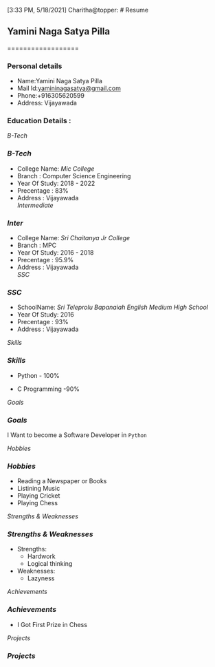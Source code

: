 [3:33 PM, 5/18/2021] Charitha@topper: # Resume
## Yamini Naga Satya Pilla
==================
### Personal details
- Name:Yamini Naga Satya Pilla<br>
- Mail Id:yamininagasatya@gmail.com<br>
- Phone:+916305620599 <br>
- Address: Vijayawada <br>
### Education Details :
*B-Tech*
### *B-Tech*
- College Name: _Mic College_<br>
- Branch : Computer Science Engineering<br>
- Year Of Study: 2018 - 2022<br>
- Precentage : 83%<br>
- Address : Vijayawada<br>
*Intermediate*
### *Inter*
- College Name: _Sri Chaitanya Jr College_<br>
- Branch : MPC<br>
- Year Of Study: 2016 - 2018<br>
- Precentage : 95.9%<br>
- Address : Vijayawada<br>
*SSC*
### *SSC*
- SchoolName: _Sri Teleprolu Bapanaiah English Medium High School_<br>
- Year Of Study: 2016<br>
- Precentage : 93%<br>
- Address : Vijayawada<br>

*Skills*
### *Skills*

- Python - 100%

- C Programming -90%

*Goals*
### *Goals*

I Want to become a Software Developer in `Python`

*Hobbies*
### *Hobbies*

- Reading a Newspaper or Books<br>
- Listining Music<br>
- Playing Cricket<br>
- Playing Chess<br>

*Strengths & Weaknesses*
### *Strengths & Weaknesses*
- Strengths:
  - Hardwork
  - Logical thinking
- Weaknesses:
  - Lazyness

 *Achievements*
### *Achievements*

 - I Got First Prize in Chess 

 *Projects*
###  *Projects*
